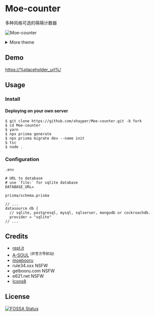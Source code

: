# Moe-counter

多种风格可选的萌萌计数器

![Moe-counter](https://%placeholder_url%/count/Moe-counter.github)

<details>
<summary>More theme</summary>

##### asoul
![asoul](https://%placeholder_url%/count/demo?theme=asoul)

##### moebooru
![moebooru](https://%placeholder_url%/count/demo?theme=moebooru)

##### rule34
![Rule34](https://%placeholder_url%/count/demo?theme=rule34)

##### gelbooru
![Gelbooru](https://%placeholder_url%/count/demo?theme=gelbooru)

##### e621
![e621](https://%placeholder_url%/count/demo?theme=e621)
</details>

## Demo
[https://%placeholder_url%/](https://%placeholder_url%/)

## Usage

### Install

#### Deploying on your own server

```shell
$ git clone https://github.com/xhayper/Moe-counter.git -b fork
$ cd Moe-counter
$ yarn
$ npx prisma generate
$ npx prisma migrate dev --name init
$ tsc
$ node .
```

### Configuration

`.env`

```env
# URL to database
# use `file:` for sqlite database
DATABASE_URL=
```

`prisma/schema.prisma`

```prisma
// ...
datasource db {
  // sqlite, postgresql, mysql, sqlserver, mongodb or cockroachdb.
  provider = "sqlite"
// ...
```

## Credits

*   [repl.it](https://repl.it/)
*   [A-SOUL](https://www.asoulworld.com/) <sup>(非官方导航站)</sup>
*   [moebooru](https://github.com/moebooru/moebooru)
*   rule34.xxx NSFW
*   gelbooru.com NSFW
*   e621.net NSFW
*   [Icons8](https://icons8.com/icons/set/star)

## License

[![FOSSA Status](https://app.fossa.com/api/projects/git%2Bgithub.com%2Fxhayper%2FMoe-counter.svg?type=large)](https://app.fossa.com/projects/git%2Bgithub.com%2Fxhayper%2FMoe-counter?ref=badge_large)
